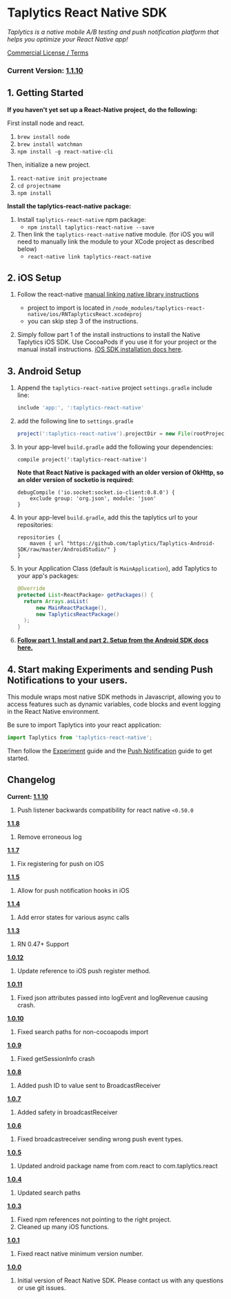 
# Taplytics React Native SDK

_Taplytics is a native mobile A/B testing and push notification platform that helps you optimize your React Native app!_

 [Commercial License / Terms](http://taplytics.com/terms)
 
### **Current Version: [1.1.10](#changelog)**

## 1. Getting Started

**If you haven't yet set up a React-Native project, do the following:**

First install node and react.

1. `brew install node`
2. `brew install watchman`
3. `npm install -g react-native-cli`

Then, initialize a new project.

1. `react-native init projectname`
2. `cd projectname`
3. `npm install`

**Install the taplytics-react-native package:**

1. Install `taplytics-react-native` npm package:
	* `npm install taplytics-react-native --save`
2. Then link the `taplytics-react-native` native module. (for iOS you will need to manually link the module to your XCode project as described below)
	* `react-native link taplytics-react-native`

## 2. iOS Setup

1. Follow the react-native [manual linking native library instructions](https://facebook.github.io/react-native/docs/linking-libraries-ios.html#manual-linking)
	* project to import is located in `/node_modules/taplytics-react-native/ios/RNTaplyticsReact.xcodeproj`
	* you can skip step 3 of the instructions.

2. Simply follow part 1 of the install instructions to install the Native Taplytics iOS SDK. Use CocoaPods if you use it for your project or the manual install instructions. [iOS SDK installation docs here](https://github.com/taplytics/taplytics-ios-sdk/blob/master/START.md#1-install).

## 3. Android Setup

1. Append the `taplytics-react-native` project `settings.gradle` include line:

	```gradle
	include 'app:', ':taplytics-react-native'
	```

2. add the following line to `settings.gradle`
  	
  	
	```gradle
	project(':taplytics-react-native').projectDir = new File(rootProject.projectDir, 	'../node_modules/taplytics-react-native/android')
	```

3. In your app-level `build.gradle` add the following your dependencies:

	```      
	compile project(':taplytics-react-native')
	```
	
	**Note that React Native is packaged with an older version of OkHttp, so an older version of socketio is required:**
	
	```
	debugCompile ('io.socket:socket.io-client:0.8.0') {
        exclude group: 'org.json', module: 'json'
    }
    ```

4. In your app-level `build.gradle`, add this the taplytics url to your repositories:

	```
	repositories {                                                                                              
		maven { url "https://github.com/taplytics/Taplytics-Android-SDK/raw/master/AndroidStudio/" }
	}
	```

5. In your Application Class (default is `MainApplication`), add Taplytics to your app's packages:

	```java
	@Override
	protected List<ReactPackage> getPackages() {
	  return Arrays.asList(
	      new MainReactPackage(),
	      new TaplyticsReactPackage()
	  );
	}
	```

6. **[Follow part 1. Install and part 2. Setup from the Android SDK docs here.](https://github.com/taplytics/taplytics-android-sdk/blob/master/START.md#1-installation)**


## 4. Start making Experiments and sending Push Notifications to your users.

This module wraps most native SDK methods in Javascript, allowing you to access features such as dynamic variables, code blocks and event logging in the React Native environment.

Be sure to import Taplytics into your react application:

```javascript
import Taplytics from 'taplytics-react-native';
```

Then follow the [Experiment](/EXPERIMENTS.md) guide and the [Push Notification](/PUSH.md) guide to get started.

## Changelog

**Current: [1.1.10](https://github.com/taplytics/Taplytics-React-Native/releases/tag/1.1.10)**

1. Push listener backwards compatibility for react native `<0.50.0`


**[1.1.8](https://github.com/taplytics/Taplytics-React-Native/releases/tag/1.1.8)**

1. Remove erroneous log

**[1.1.7](https://github.com/taplytics/Taplytics-React-Native/releases/tag/1.1.7)**

1. Fix registering for push on iOS 

**[1.1.5](https://github.com/taplytics/Taplytics-React-Native/releases/tag/1.1.5)**

1. Allow for push notification hooks in iOS

**[1.1.4](https://github.com/taplytics/Taplytics-React-Native/releases/tag/1.1.4)**

1. Add error states for various async calls

**[1.1.3](https://github.com/taplytics/Taplytics-React-Native/releases/tag/1.1.3)**

1. RN 0.47+ Support


**[1.0.12](https://github.com/taplytics/Taplytics-React-Native/releases/tag/1.0.12)**

1. Update reference to iOS push register method.


**[1.0.11](https://github.com/taplytics/Taplytics-React-Native/releases/tag/1.0.11)**

1. Fixed json attributes passed into logEvent and logRevenue causing crash.

**[1.0.10](https://github.com/taplytics/Taplytics-React-Native/releases/tag/1.0.10)**

1. Fixed search paths for non-cocoapods import

**[1.0.9](https://github.com/taplytics/Taplytics-React-Native/releases/tag/1.0.9)**

1. Fixed getSessionInfo crash

**[1.0.8](https://github.com/taplytics/Taplytics-React-Native/releases/tag/1.0.8)**

1. Added push ID to value sent to BroadcastReceiver


**[1.0.7](https://github.com/taplytics/Taplytics-React-Native/releases/tag/1.0.7)**

1. Added safety in broadcastReceiver

**[1.0.6](https://github.com/taplytics/Taplytics-React-Native/releases/tag/1.0.6)**

1. Fixed broadcastreceiver sending wrong push event types.

**[1.0.5](https://github.com/taplytics/Taplytics-React-Native/releases/tag/1.0.5)**

1. Updated android package name from com.react to com.taplytics.react

**[1.0.4](https://github.com/taplytics/Taplytics-React-Native/releases/tag/1.0.4)**

1. Updated search paths

**[1.0.3](https://github.com/taplytics/Taplytics-React-Native/releases/tag/1.0.3)**

1. Fixed npm references not pointing to the right project.
2. Cleaned up many iOS functions.

**[1.0.1](https://github.com/taplytics/Taplytics-React-Native/releases/tag/1.0.1)**

1. Fixed react native minimum version number. 

**[1.0.0](https://github.com/taplytics/Taplytics-React-Native/releases/tag/1.0.0)**

1. Initial version of React Native SDK. Please contact us with any questions or use git issues. 

